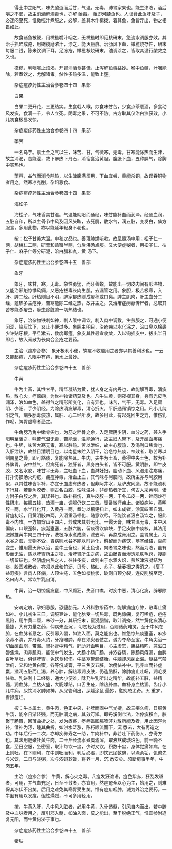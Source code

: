 <!-- { "loadSidebar": true } -->
　　得土中之阳气，味先酸涩而后甘，气温，无毒，肺胃家果也。能生津液，酒后嚼之不渴，故主消酒解酒毒也，亦解 鲐毒。 鲐即河豚鱼也。人误食此鱼肝及子，必迷闷至死，惟橄榄汁煮服之，必解，盖其木作楫拨，着其鱼，鱼皆浮出，物之相畏如此。

　　故食诸鱼被鲠，用橄榄嚼汁咽之，无橄榄时即觅核研末，急流水调服亦效。其治手抓碎成疮，用橄榄磨浓汁，涂之，能灭瘢痕。治肠风下血，橄榄烧存性，研末每服二钱，陈米饮调下耳。足冻疮，橄榄核烧研末，油调涂之，皆取其温行酸敛之义也。

　　橄榄，利咽喉止烦渴，开胃消酒食甚佳，止泻解鱼毒益妙。喉中鱼鲠，汁咽能除，若煮饮之，尤解诸毒。然性多热多温，能致上壅。

　　杂症痘疹药性主治合参卷四十四　果部

　　白果

　　白果二更开花，三更结实。生食戟人喉，炒食味甘苦，少食点茶餍酒，多食动风发痰，食满一千，令人立死。阴毒之果，不可不防。古方取其仅治白浊获效，小儿初食极易发惊。

　　杂症痘疹药性主治合参卷四十四　果部

　　荸荠

　　一名乌芋。禀土金之气以生，味苦、甘，气微寒，无毒。甘寒能除热而生津，故主消渴，苦能泄，故下痹热下丹石，消宿食治黄胆，腹胀下血，五种膈气，除胸中实热也。

　　荸荠，益气而消食除热，以生津腹满须用，下血宜尝，善能杀铜，故误吞铜物者用之。然寒凉克削，孕妇忌食。

　　杂症痘疹药性主治合参卷四十四　果部

　　海松子

　　海松子，气味香美甘温。气温能助阳而通经，味甘能补血而润泽。经通血润，五脏自和，所以主骨节中风及因风头眩，去死肌，散水气，润五脏，变发白，仙方服食，多用此物，亦以能延年轻身不老也。

　　按：松子甘美大温。中和之品也。善理肺燥咳嗽，故凰髓汤中用；松子仁一两，胡桃仁二两，研膏和熟蜜半两，匀后沸汤点服。又大便虚秘者，用松子仁、柏子仁、麻子仁等分研泥，溶白腊和丸，黄 汤下。

　　杂症痘疹药性主治合参卷四十五　兽部

　　象牙

　　象牙，味甘，寒，无毒。象性勇猛，而牙善蜕，故能出一切皮肉间有形滞物，又能治邪魁惊悸风痫，又恶疮拔毒长肉生肌，去漏管之用。象胆，极苦极寒，入肝、脾二经。肝热则目不明，脾家郁热则成疳积或口臭。脾主肌肉，肝主血分二经，蕴热多主疮肿，苦寒能除二经之热，故并主之。又治疳症痨瘵传尸者，总取其苦寒能杀疳虫，痨虫除脏腑一切热结也。

　　象牙，治杂物铁刺如神，刺人喉中调饮，刺入肉中调敷，生煎服之，可通小便闭涩，烧灰饮下，又止小便过多。象胆主明目，治疮痈以水化涂之，治口臭以棉裹少许贴牙根，平旦漱去，数度即瘥。象皮其性最宜收敛，入以钩插皮中，拔出半日即合，故入膏散为长肉合金疮之要药。

　　主治（痘疹合参） 象牙极利小便，故痘不收靥用之者亦以其善利水也。一云又能起痘，凡眼中有痘，磨水上最妙。

　　杂症痘疹药性主治合参卷四十五　兽部

　　牛黄

　　牛为土畜，其性甘平，精华凝结为黄，犹人身之有内丹也，故能解百毒，消痰热，散心火，疗惊痫，为世神物诸药莫及也。凡牛生黄，则夜视其身，身有光皮毛润泽，浪如血色，盖得气之精形所变化，自有异也。味苦，气平，无毒。入足厥阴、少阳、手少阴经。为除热消痰解毒，清心折火，平肝通窍镇惊之用。凡小儿纯阳之气，病多胎毒痰热，属肝、心二经所发，故多用此，有起死回生之力，惟伤乳作呕，脾胃虚寒者忌之。

　　牛角腮乃角中嫩骨尖也，为筋之粹骨之余，入足厥阴少阴，血分之药，兼入手阳明至潘之，味苦气温无毒，苦能泄，温能通行，故主妇人带下，及开瘀血疼痛也。牛胆，味苦大寒无毒，寒以胜热。苦以泄结，故主心腹热，及渴利口焦燥也，入肝泄热，故益目清明目也，以南星末贮入阴干，治急惊热痰，神效者，取苦寒以制南星之燥，即可豁痰，复能除热耳。牛肉，夫牛为土畜，黄得中央土色，故为补养脾胃，安中益气，但病死者，独肝者，黑身白头者，皆不可服。黄明胶，即牛皮胶，又名水胶，味甘平无毒，主吐血下血，血淋妊妇，胎动下血、风湿走注疼痛，打扑伤损汤火灼疮，痈疽肿毒，活血止血，其气味与阿胶同，故所主亦与阿胶用似，以其性味皆平补，亦宜于血虚有热者，但非阿井水，及驴皮同造，故不能疏利下行耳。若鹿角胶者，则古名白胶，性味温补，非虚热者所宜，何古人采黄明，诸方附子白胶之后，其误甚也。跌扑损伤，真牛皮胶一两，干冬瓜皮一两，锉同炒存性研末，每服五钱，热酒一盅，调服仍饮二三盏。暖卧微汗痈止。诸般痈肿，黄明胶一两，水半升化开，入黄丹一两，煮匀以鹅翎扫上，如未成者，涂真四围自消。背疽初起，用黄明胶四两，入酒重汤顿化、随意饮尽，不能饮者滚白汤饮之，服此毒不内攻。一方加穿山甲四片，炒成末其妙无比。一霞天膏，味甘温无毒，主中风偏废，口眼歪斜，痰涎壅塞，五脏六腑，留痰宿饮癖块，手足皮肤中痰核，其法用肥嫩雄黄牛肉三四十斤，洗极净水煮成糜，滤去滓，再熬成膏用之。盖胃属土，为水谷之海，无物不受，胃病则水谷不能以时运化，羁留而为痰饮，壅塞经络，百病变生，惟用霞天膏以治，盖牛土畜也，黄土色也，肉者胃之味也，熬而为液，虽有形而无浊，质以脾胃所主之物，治脾胃所生之病，故由肠胃而渗透肌肤毛窍，搜剔一切留结也。然阴虚内热之人，往往多痰，此则由于水涸火炽，煎熬津液凝结为痰，胶固难散者，亦须以此和竹沥、贝母、橘红、苏子、栝蒌根之类消之。《夏子益奇疾》言肉人怪病，人顶生疮，五色如樱桃状，破则自顶分裂，连皮削脱至足，名曰肉人。常饮牛乳自消。

　　牛黄，治一切惊痫痰壅，中风癫狂，失音口噤，时疾中恶，清心化痰，辟邪除热。

　　安魂定魄，孕妇忌服，恐堕胎元。人外科敷掺药中，能解痈疽疔肿，散毒止痛如神。小儿初生三日，调服豆许，能化胎受一切热毒，既免惊痫，复可稀痘，痘疮黑陷，用牛黄二厘，朱砂一分，其研细末，蜜浸胭脂，取汁调搽，然牛黄化痰清心最捷，大有力量之药，倘病未至沉 ，切勿轻为过用，否则诸药难灵，至于中风在腑，在血脉者忌之，反引邪入髓，如油入面，莫之能出也。惟急惊热痰壅塞，麻疹余毒不清，并丹毒火灼，牙疳喉肿，命在须臾者仗之，诚为夺命至宝。牛角尖治一切血瘀血崩，带漏。肾补肾中精气，肝助肝血明目，心主虚忘，胆益精眸，兼滋口唇焦燥，肉养肌肉，能使中气发生，大肠小肠广肠，并浓各肠，除肠风痔漏，血脾百叶草肚，俱健脾胃，免饮食积伤。牛茎塞带漏结胎，牛脑却风痫止渴。髓益气禁泄痢，又和地黄白蜜，各等份成膏，平三焦安五脏，治瘦怯补中。乳养血而补虚羸，滋润五脏而止渴，养心肺，解热毒润皮肤，仍造酪酥，除肺痈止吐衄，润毛发住嗽。乳饼利十二经脉，通大小便难，酥乃牛乳所出之精华，故能补五脏，益精髓，润血脉，血枯火盛，大肠燥结，口舌生疮，除热补血。血补身血枯涸。齿疗小儿牛痫，尿饮消水肿如神，从尿管利出，屎燔涂鼠 最妙，愈炙疮尤奇。火 重罗，善掺痘烂。

　　按：牛本属土，黄牛肉，色正中央，补脾而固中气尤捷，故三疟久病，日服黄牛汤，能令日渐轻强，而无肿满之病，其效可知。即丹溪倒仓法，治停痰积血，胶聚于肠胃，回薄曲折之处，发为瘫痪，痨瘵蛊胀膈噎非丸散所能及者，用此因泻为补，借补为泻，踵其曲折，如洪水泛涨，陈朽顺流而下，沉 悉去，大有再造之功。中年后行一二次，亦却疾养寿之一助，牛肉补中，非若吐下药伤人，亦奇方也。其法用肥嫩牡黄牛肉，二十斤长流水煮糜滤滓，取液熬成琥珀色，前一晚不食，至日空服，坐密室，取汁每饮一盅，少时又饮，积数十盅，身体觉痛如病，在上则吐，在下则利，在中则吐而利，利后必渴，即饮己尿数碗，以涤余垢，饥倦先与米饮，二日与淡粥，次与浓粥软饭，将养一月，沉 悉安矣。须断房事半年，牛肉五年。

　　主治（痘疹合参） 牛黄，解心火之毒。凡痘发狂谵语，痘色紫赤，狂乱发斑者，可用，并气血充足，日至不敛者，亦宜用，然痘疮全以心为主，始用之，则难保其冰伏不出矣。后用之难免其寒胃受生矣。惟有痘疳咽肿，诚为外治之要药。一牛虱有用以发痘，但性燥烈，不可多用轻用。

　　按，牛黄入肝，凡中风入脏者，必用牛黄，入骨透髓，引风自内而出。若中腑及中血脉者用之，反引邪入髓，如油入面，莫之能出，至于脱绝正气，惟宜参附追复元阳，而牛黄何济于事也。

　　杂症痘疹药性主治合参卷四十五　兽部

　　猪肤


